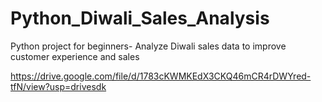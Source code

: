 # Python_Diwali_Sales_Analysis
Python project for beginners- Analyze Diwali sales data to improve customer experience and sales




https://drive.google.com/file/d/1783cKWMKEdX3CKQ46mCR4rDWYred-tfN/view?usp=drivesdk